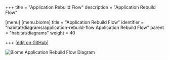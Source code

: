 +++
title = "Application Rebuild Flow"
description = "Application Rebuild Flow"

[menu]
  [menu.biome]
    title = "Application Rebuild Flow"
    identifier = "habitat/diagrams/application-rebuild-flow Application Rebuild Flow"
    parent = "habitat/diagrams"
    weight = 40

+++
[\[edit on GitHub\]](https://github.com/habitat-sh/habitat/blob/master/components/docs-chef-io/content/habitat/application_rebuild_flow.md)

![Biome Application Rebuild Flow Diagram](/images/habitat/biome-application-rebuild-flow.png)

